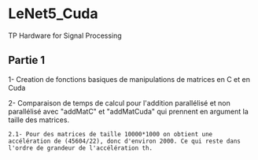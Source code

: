 # LeNet5_Cuda
TP Hardware for Signal Processing

## Partie 1
1- Creation de fonctions basiques de manipulations de matrices en C et en Cuda

2- Comparaison de temps de calcul pour l'addition parallélisé et non parallélisé avec "addMatC" et "addMatCuda" qui prennent en argument la taille des matrices.

    2.1- Pour des matrices de taille 10000*1000 on obtient une accélération de (45604/22), donc d'environ 2000. Ce qui reste dans l'ordre de grandeur de l'accélération th. 